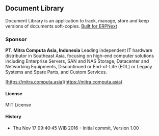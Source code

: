## Document Library

Document Library is an application to track, manage, store and keep versions of documents soft-copies.
[Built for ERPNext](https://erpnext.com)

### Sponsor

**PT. Mitra Computa Asia, Indonesia**
Leading independent IT hardware distributor in Southeast Asia, focusing on high-end computer solutions including Enterprise Servers, SAN and NAS Storage, Datacenter and Networking Equipments, Discontinued or End-of-Life (EOL) or Legacy Systems and Spare Parts, and Custom Services.

[https://mitra.computa.asia](https://mitra.computa.asia)

#### License

MIT License

#### History

- Thu Nov 17 09:40:45 WIB 2016 - Initial commit, Version 1.00
